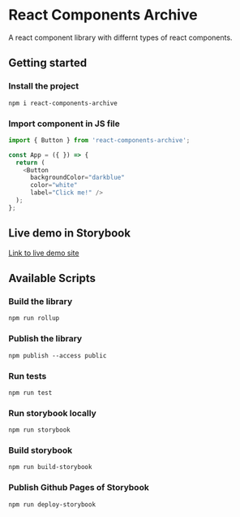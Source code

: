 # React Components Archive
A react component library with differnt types of react components.

## Getting started

### Install the project

```
npm i react-components-archive
```

### Import component in JS file
```js
import { Button } from 'react-components-archive';

const App = ({ }) => {
  return (
    <Button
      backgroundColor="darkblue"
      color="white"
      label="Click me!" />
  );
};

```

## Live demo in Storybook
[Link to live demo site](https://consid.github.io/Sitevision/)
## Available Scripts
### Build the library

```
npm run rollup
```

### Publish the library

```
npm publish --access public
```

### Run tests

```
npm run test
```

### Run storybook locally

```
npm run storybook
```

### Build storybook

```
npm run build-storybook
```
### Publish Github Pages of Storybook

```
npm run deploy-storybook
```


